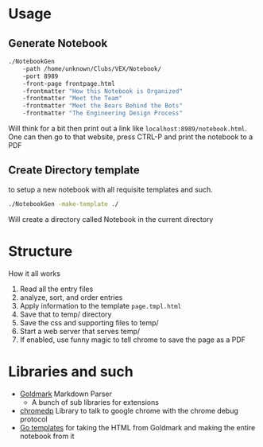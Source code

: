 # Usage


## Generate Notebook
```sh
./NotebookGen
	-path /home/unknown/Clubs/VEX/Notebook/
	-port 8989
	-front-page frontpage.html
	-frontmatter "How this Notebook is Organized"
	-frontmatter "Meet the Team"
	-frontmatter "Meet the Bears Behind the Bots"
	-frontmatter "The Engineering Design Process"
```
Will think for a bit then print out a link like `localhost:8989/notebook.html`. One can then go to that website, press CTRL-P and print the notebook to a PDF

## Create Directory template
to setup a new notebook with all requisite templates and such. 
```sh
./NotebookGen -make-template ./
```
Will create a directory called Notebook in the current directory

# Structure

How it all works

1. Read all the entry files
2. analyze, sort, and order entries
3. Apply information to the template `page.tmpl.html`
4. Save that to temp/ directory
5. Save the css and supporting files to temp/
6. Start a web server that serves temp/
7. If enabled, use funny magic to tell chrome to save the page as a PDF

# Libraries and such

- [Goldmark](https://github.com/yuin/goldmark) Markdown Parser
  - A bunch of sub libraries for extensions
- [chromedp](https://github.com/chromedp/chromedp) Library to talk to google chrome with the chrome debug protocol
- [Go templates](https://pkg.go.dev/text/template) for taking the HTML from Goldmark and making the entire notebook from it
